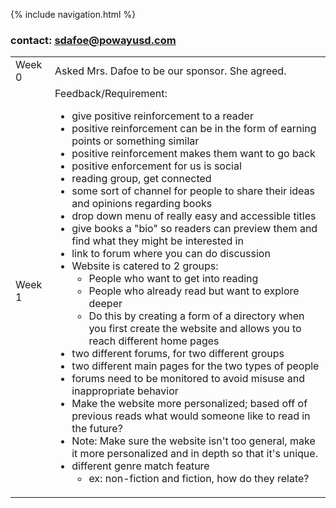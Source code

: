 {% include navigation.html %}
### contact: sdafoe@powayusd.com

<table>
<tr>
<td>Week 0</td>
<td>
Asked Mrs. Dafoe to be our sponsor. She agreed. 

</td>
</tr>

<tr>
<td>Week 1</td>

<td>  
Feedback/Requirement:
<br>

- give positive reinforcement to a reader <br>
- positive reinforcement can be in the form of earning points or something similar <br>
- positive reinforcement makes them want to go back  <br>
- positive enforcement for us is social  <br>
- reading group, get connected  <br>
- some sort of channel for people to share their ideas and opinions regarding books  <br>
- drop down menu of really easy and accessible titles  <br>
- give books a "bio" so readers can preview them and find what they might be interested in <br>
- link to forum where you can do discussion  <br>
- Website is catered to 2 groups: <br>
  - People who want to get into reading  <br>
  - People who already read but want to explore deeper <br>
  - Do this by creating a form of a directory when you first create the website and allows you to reach different home pages  <br>
- two different forums, for two different groups  <br>
- two different main pages for the two types of people  <br>
- forums need to be monitored to avoid misuse and inappropriate behavior   <br>
- Make the website more personalized; based off of previous reads what would someone like to read in the future?  <br>
- Note: Make sure the website isn't too general, make it more personalized and in depth so that it's unique.  <br> 
- different genre match feature  <br>
  - ex: non-fiction and fiction, how do they relate? <br>
    



</td>
</tr>

</table>
